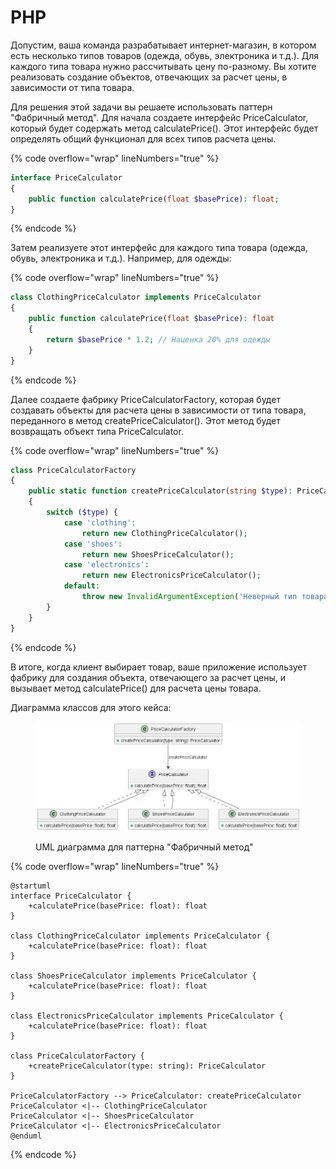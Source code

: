 # PHP

Допустим, ваша команда разрабатывает интернет-магазин, в котором есть несколько типов товаров (одежда, обувь, электроника и т.д.). Для каждого типа товара нужно рассчитывать цену по-разному. Вы хотите реализовать создание объектов, отвечающих за расчет цены, в зависимости от типа товара.

Для решения этой задачи вы решаете использовать паттерн "Фабричный метод". Для начала создаете интерфейс PriceCalculator, который будет содержать метод calculatePrice(). Этот интерфейс будет определять общий функционал для всех типов расчета цены.

{% code overflow="wrap" lineNumbers="true" %}
```php
interface PriceCalculator
{
    public function calculatePrice(float $basePrice): float;
}
```
{% endcode %}

Затем реализуете этот интерфейс для каждого типа товара (одежда, обувь, электроника и т.д.). Например, для одежды:

{% code overflow="wrap" lineNumbers="true" %}
```php
class ClothingPriceCalculator implements PriceCalculator
{
    public function calculatePrice(float $basePrice): float
    {
        return $basePrice * 1.2; // Наценка 20% для одежды
    }
}
```
{% endcode %}

Далее создаете фабрику PriceCalculatorFactory, которая будет создавать объекты для расчета цены в зависимости от типа товара, переданного в метод createPriceCalculator(). Этот метод будет возвращать объект типа PriceCalculator.

{% code overflow="wrap" lineNumbers="true" %}
```php
class PriceCalculatorFactory
{
    public static function createPriceCalculator(string $type): PriceCalculator
    {
        switch ($type) {
            case 'clothing':
                return new ClothingPriceCalculator();
            case 'shoes':
                return new ShoesPriceCalculator();
            case 'electronics':
                return new ElectronicsPriceCalculator();
            default:
                throw new InvalidArgumentException('Неверный тип товара');
        }
    }
}
```
{% endcode %}

В итоге, когда клиент выбирает товар, ваше приложение использует фабрику для создания объекта, отвечающего за расчет цены, и вызывает метод calculatePrice() для расчета цены товара.

Диаграмма классов для этого кейса:

<figure><img src="../../../../../.gitbook/assets/image (2) (1) (1) (1).png" alt=""><figcaption><p>UML диаграмма для паттерна "Фабричный метод"</p></figcaption></figure>

{% code overflow="wrap" lineNumbers="true" %}
```plant-uml
@startuml
interface PriceCalculator {
    +calculatePrice(basePrice: float): float
}

class ClothingPriceCalculator implements PriceCalculator {
    +calculatePrice(basePrice: float): float
}

class ShoesPriceCalculator implements PriceCalculator {
    +calculatePrice(basePrice: float): float
}

class ElectronicsPriceCalculator implements PriceCalculator {
    +calculatePrice(basePrice: float): float
}

class PriceCalculatorFactory {
    +createPriceCalculator(type: string): PriceCalculator
}

PriceCalculatorFactory --> PriceCalculator: createPriceCalculator
PriceCalculator <|-- ClothingPriceCalculator
PriceCalculator <|-- ShoesPriceCalculator
PriceCalculator <|-- ElectronicsPriceCalculator
@enduml
```
{% endcode %}
